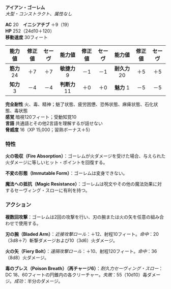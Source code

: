 **アイアン・ゴーレム**  
*大型・コンストラクト、属性なし*

**AC** 20　**イニシアチブ** ＋9（19）  
**HP** 252（24d10＋120）  
**移動速度** 30フィート

| 能力値 | 修正値 | セーヴ | 能力値 | 修正値 | セーヴ | 能力値 | 修正値 | セーヴ |
|:---:|:---:|:---:|:---:|:---:|:---:|:---:|:---:|:---:|
| **筋力** 24 | ＋7 | ＋7 | **敏捷力** 9 | －1 | －1 | **耐久力** 20 | ＋5 | ＋5 |
| **知力** 3 | －4 | －4 | **判断力** 11 | ＋0 | ＋0 | **魅力** 1 | －5 | －5 |

**完全耐性** 火、毒、精神；魅了状態、疲労困憊、恐怖状態、麻痺状態、石化状態、毒状態  
**感覚** 暗視120フィート；受動知覚10  
**言語** 共通語とその他2言語を理解するが話せない  
**脅威度** 16（XP 15,000；習熟ボーナス＋5）

### 特性
**火の吸収（Fire Absorption）**：ゴーレムが火ダメージを受けた場合、与えられた火ダメージに等しいヒット・ポイントを回復する。

**不変の形態（Immutable Form）**：ゴーレムは変身できない。

**魔法への抵抗（Magic Resistance）**：ゴーレムは呪文やその他の魔法効果に対するセーヴィング・スローに有利を持つ。

### アクション
**複数回攻撃**：ゴーレムは2回の攻撃を行い、刃の腕または火の矢を任意の組み合わせで使用する。

**刃の腕（Bladed Arm）**：*近接攻撃ロール*：＋12、射程10フィート。*命中*：20（3d8＋7）斬撃ダメージおよび10（3d6）火ダメージ。

**火の矢（Fiery Bolt）**：*遠隔攻撃ロール*：＋10、射程120フィート。*命中*：36（8d8）火ダメージ。

**毒のブレス（Poison Breath）（再チャージ6）**：*耐久力セーヴィング・スロー*：DC 18、60フィートの円錐内の各クリーチャー。*失敗*：55（10d10）毒ダメージ。*成功*：半分のダメージ。